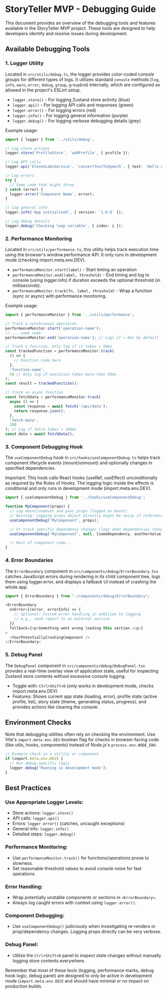# StoryTeller MVP - Debugging Guide

This document provides an overview of the debugging tools and features available in the StoryTeller MVP project. These tools are designed to help developers identify and resolve issues during development.

## Available Debugging Tools

### 1. Logger Utility

Located in `src/utils/debug.ts`, the logger provides color-coded console groups for different types of logs. It utilizes standard `console` methods (`log`, `info`, `warn`, `error`, `debug`, `group`, `groupEnd`) internally, which are configured as allowed in the project's ESLint setup.

- `logger.store()` - For logging Zustand store activity (blue)
- `logger.api()` - For logging API calls and responses (green)
- `logger.error()` - For logging errors (red)
- `logger.info()` - For logging general information (purple)
- `logger.debug()` - For logging verbose debugging details (grey)

Example usage:

```typescript
import { logger } from '../utils/debug';

// Log store actions
logger.store('ProfileStore', 'addProfile', { profile });

// Log API calls
logger.api('ElevenLabsService', 'convertTextToSpeech', { text: 'Hello world' });

// Log errors
try {
  // Some code that might throw
} catch (error) {
  logger.error('Component Name', error);
}

// Log general info
logger.info('App initialized', { version: '1.0.0' });

// Log debug details
logger.debug('Checking loop variable', { index: i });
```

### 2. Performance Monitoring

Located in `src/utils/performance.ts`, this utility helps track execution time using the browser's window.performance API. It only runs in development mode (checking import.meta.env.DEV).

- `performanceMonitor.start(label)` - Start timing an operation
- `performanceMonitor.end(label, threshold)` - End timing and log to console (using logger.info) if duration exceeds the optional threshold (in milliseconds).
- `performanceMonitor.track(fn, label, threshold)` - Wrap a function (sync or async) with performance monitoring.

Example usage:

```typescript
import { performanceMonitor } from '../utils/performance';

// Track a synchronous operation
performanceMonitor.start('operation-name');
// ... some code
performanceMonitor.end('operation-name'); // Logs if > 0ms by default

// Track a function, only log if it takes > 50ms
const trackedFunction = performanceMonitor.track(
  () => {
    // Function code here
  },
  'function-name',
  50 // Only log if execution takes more than 50ms
);
const result = trackedFunction();

// Track an async function
const fetchData = performanceMonitor.track(
  async () => {
    const response = await fetch('/api/data');
    return response.json();
  },
  'fetch-data',
  100
); // Log if fetch takes > 100ms
const data = await fetchData();
```

### 3. Component Debugging Hook

The `useComponentDebug` hook in `src/hooks/useComponentDebug.ts` helps track component lifecycle events (mount/unmount) and optionally changes in specified dependencies.

Important: This hook calls React hooks (useRef, useEffect) unconditionally as required by the Rules of Hooks. The logging logic inside the effects is conditional and only runs in development mode (import.meta.env.DEV).

```typescript
import { useComponentDebug } from '../hooks/useComponentDebug';

function MyComponent(props) {
  // Log mount/unmount and pass props (logged on mount)
  // Warning: Logging props object directly might be noisy if reference changes often.
  useComponentDebug('MyComponent', props);

  // Or track specific dependency changes (logs when dependencies change after mount)
  useComponentDebug('MyComponent', null, [someDependency, anotherValue]);

  // Rest of component code...
}
```

### 4. Error Boundaries

The `ErrorBoundary` component in `src/components/debug/ErrorBoundary.tsx` catches JavaScript errors during rendering in its child component tree, logs them using logger.error, and displays a fallback UI instead of crashing the whole app.

```typescript
import { ErrorBoundary } from "./components/debug/ErrorBoundary";

<ErrorBoundary
  onError={(error, errorInfo) => {
    // Optional: Custom error handling in addition to logging
    // e.g., send report to an external service
  }}
  fallback={<p>Something went wrong loading this section.</p>}
>
  <YourPotentiallyCrashingComponent />
</ErrorBoundary>
```

### 5. Debug Panel

The `DebugPanel` component in `src/components/debug/DebugPanel.tsx` provides a real-time overlay view of application state, useful for inspecting Zustand store contents without excessive console logging.

- Toggle with: `Ctrl+Shift+D` (only works in development mode, checks import.meta.env.DEV)
- Features: Shows current app state (loading, error), profile state (active profile, list), story state (theme, generating status, progress), and provides actions like clearing the console.

## Environment Checks

Note that debugging utilities often rely on checking the environment. Use Vite's `import.meta.env.DEV` boolean flag for checks in browser-facing code (like utils, hooks, components) instead of Node.js's `process.env.NODE_ENV`.

```typescript
// Example check in a utility or component
if (import.meta.env.DEV) {
  // Run debug-specific logic
  logger.debug('Running in development mode');
}
```

## Best Practices

### Use Appropriate Logger Levels:

- Store actions: `logger.store()`
- API calls: `logger.api()`
- Errors: `logger.error()` (catches, uncaught exceptions)
- General info: `logger.info()`
- Detailed steps: `logger.debug()`

### Performance Monitoring:

- Use `performanceMonitor.track()` for functions/operations prone to slowness.
- Set reasonable threshold values to avoid console noise for fast operations.

### Error Handling:

- Wrap potentially unstable components or sections in `<ErrorBoundary>`.
- Always log caught errors with context using `logger.error()`.

### Component Debugging:

- Use `useComponentDebug()` judiciously when investigating re-renders or prop/dependency changes. Logging props directly can be very verbose.

### Debug Panel:

- Utilize the `Ctrl+Shift+D` panel to inspect state changes without manually logging store contents everywhere.

Remember that most of these tools (logging, performance marks, debug hook logic, debug panel) are designed to only be active in development mode (`import.meta.env.DEV`) and should have minimal or no impact on production builds.

